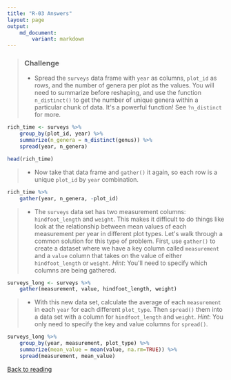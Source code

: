 ```yaml
---
title: "R-03 Answers"
layout: page
output: 
    md_document:
        variant: markdown
---
```


> ### Challenge
>
> * Spread the `surveys` data frame with `year` as columns, `plot_id` 
>   as rows, and the
>   number of genera per plot as the values. You will need to summarize before
>   reshaping, and use the function `n_distinct()` to get the number of unique
>   genera within a particular chunk of data. It's a powerful function! See
>   `?n_distinct` for more.
 

```r
rich_time <- surveys %>%
    group_by(plot_id, year) %>%
    summarize(n_genera = n_distinct(genus)) %>%
    spread(year, n_genera)

head(rich_time)
```

> * Now take that data frame and `gather()` it again, so each row is a unique
>    `plot_id` by `year` combination.


```r
rich_time %>%
    gather(year, n_genera, -plot_id)
```

> * The `surveys` data set has
>    two measurement columns: `hindfoot_length` and `weight`.  This makes it
>    difficult to do things like look at the relationship between mean values of
>    each measurement per year in different plot types. Let's walk through a
>    common solution for this type of problem. First, use `gather()` to create a
>     dataset where we have a key column called `measurement` and a
>    `value` column that takes on the value of either `hindfoot_length` or
>    `weight`. *Hint*: You'll need to specify which columns are being gathered.


```r
surveys_long <- surveys %>%
    gather(measurement, value, hindfoot_length, weight)
```

> * With this new data set, calculate the average of each
>    `measurement` in each `year` for each different `plot_type`. Then
>    `spread()` them into a data set with a column for `hindfoot_length` and
>    `weight`. *Hint*: You only need to specify the key and value
>    columns for `spread()`.


```r
surveys_long %>%
    group_by(year, measurement, plot_type) %>%
    summarize(mean_value = mean(value, na.rm=TRUE)) %>%
    spread(measurement, mean_value)
```

[Back to reading](../../R-03-dplyr)
